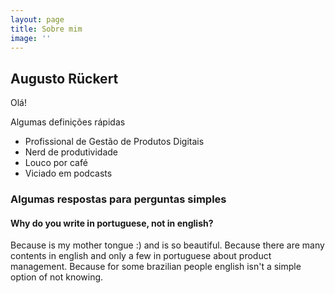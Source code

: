 ```yaml
---
layout: page
title: Sobre mim
image: ''
---
```


## Augusto Rückert

Olá!

Algumas definições rápidas

- Profissional de Gestão de Produtos Digitais
- Nerd de produtividade
- Louco por café
- Viciado em podcasts

### Algumas respostas para perguntas simples

#### Why do you write in portuguese, not in english?

Because is my mother tongue :) and is so beautiful. Because there are many contents in english and only a few in portuguese about product management. Because for some brazilian people english isn't a simple option of not knowing.
